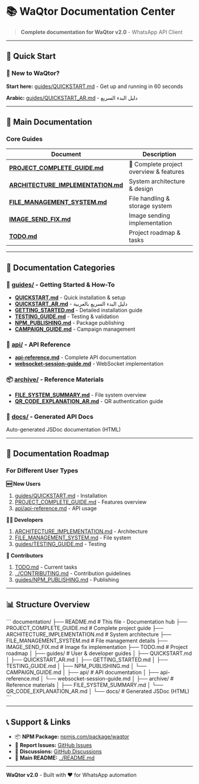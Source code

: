 # 📚 WaQtor Documentation Center

> **Complete documentation for WaQtor v2.0** - WhatsApp API Client

---

## 🚀 Quick Start

### 🎯 New to WaQtor?
**Start here:** [guides/QUICKSTART.md](guides/QUICKSTART.md) - Get up and running in 60 seconds

**Arabic:** [guides/QUICKSTART_AR.md](guides/QUICKSTART_AR.md) - دليل البدء السريع

---

## 📖 Main Documentation

### Core Guides

| Document | Description |
|----------|-------------|
| **[PROJECT_COMPLETE_GUIDE.md](PROJECT_COMPLETE_GUIDE.md)** | 🌟 Complete project overview & features |
| **[ARCHITECTURE_IMPLEMENTATION.md](ARCHITECTURE_IMPLEMENTATION.md)** | System architecture & design |
| **[FILE_MANAGEMENT_SYSTEM.md](FILE_MANAGEMENT_SYSTEM.md)** | File handling & storage system |
| **[IMAGE_SEND_FIX.md](IMAGE_SEND_FIX.md)** | Image sending implementation |
| **[TODO.md](TODO.md)** | Project roadmap & tasks |

---

## 📁 Documentation Categories

### 📘 [guides/](guides/) - Getting Started & How-To

- **[QUICKSTART.md](guides/QUICKSTART.md)** - Quick installation & setup
- **[QUICKSTART_AR.md](guides/QUICKSTART_AR.md)** - دليل البدء السريع بالعربية
- **[GETTING_STARTED.md](guides/GETTING_STARTED.md)** - Detailed installation guide
- **[TESTING_GUIDE.md](guides/TESTING_GUIDE.md)** - Testing & validation
- **[NPM_PUBLISHING.md](guides/NPM_PUBLISHING.md)** - Package publishing
- **[CAMPAIGN_GUIDE.md](guides/CAMPAIGN_GUIDE.md)** - Campaign management

### 🔌 [api/](api/) - API Reference

- **[api-reference.md](api/api-reference.md)** - Complete API documentation
- **[websocket-session-guide.md](api/websocket-session-guide.md)** - WebSocket implementation

### 📦 [archive/](archive/) - Reference Materials

- **[FILE_SYSTEM_SUMMARY.md](archive/FILE_SYSTEM_SUMMARY.md)** - File system overview
- **[QR_CODE_EXPLANATION_AR.md](archive/QR_CODE_EXPLANATION_AR.md)** - QR authentication guide

### 📄 [docs/](docs/) - Generated API Docs

Auto-generated JSDoc documentation (HTML)

---

## 🎯 Documentation Roadmap

### For Different User Types

**🆕 New Users**
1. [guides/QUICKSTART.md](guides/QUICKSTART.md) - Installation
2. [PROJECT_COMPLETE_GUIDE.md](PROJECT_COMPLETE_GUIDE.md) - Features overview
3. [api/api-reference.md](api/api-reference.md) - API usage

**👨‍💻 Developers**
1. [ARCHITECTURE_IMPLEMENTATION.md](ARCHITECTURE_IMPLEMENTATION.md) - Architecture
2. [FILE_MANAGEMENT_SYSTEM.md](FILE_MANAGEMENT_SYSTEM.md) - File system
3. [guides/TESTING_GUIDE.md](guides/TESTING_GUIDE.md) - Testing

**🤝 Contributors**
1. [TODO.md](TODO.md) - Current tasks
2. [../CONTRIBUTING.md](../CONTRIBUTING.md) - Contribution guidelines
3. [guides/NPM_PUBLISHING.md](guides/NPM_PUBLISHING.md) - Publishing

---

## 📊 Structure Overview

\`\`\`
documentation/
├── README.md                          # This file - Documentation hub
├── PROJECT_COMPLETE_GUIDE.md         # Complete project guide
├── ARCHITECTURE_IMPLEMENTATION.md     # System architecture
├── FILE_MANAGEMENT_SYSTEM.md         # File management details
├── IMAGE_SEND_FIX.md                 # Image fix implementation
├── TODO.md                           # Project roadmap
│
├── guides/                           # User & developer guides
│   ├── QUICKSTART.md
│   ├── QUICKSTART_AR.md
│   ├── GETTING_STARTED.md
│   ├── TESTING_GUIDE.md
│   ├── NPM_PUBLISHING.md
│   └── CAMPAIGN_GUIDE.md
│
├── api/                              # API documentation
│   ├── api-reference.md
│   └── websocket-session-guide.md
│
├── archive/                          # Reference materials
│   ├── FILE_SYSTEM_SUMMARY.md
│   └── QR_CODE_EXPLANATION_AR.md
│
└── docs/                             # Generated JSDoc (HTML)
\`\`\`

---

## 📞 Support & Links

- 📦 **NPM Package:** [npmjs.com/package/waqtor](https://www.npmjs.com/package/waqtor)
- 🐛 **Report Issues:** [GitHub Issues](https://github.com/sunmarke/waqtor/issues)
- 💬 **Discussions:** [GitHub Discussions](https://github.com/sunmarke/waqtor/discussions)
- 📖 **Main README:** [../README.md](../README.md)

---

**WaQtor v2.0** - Built with ❤️ for WhatsApp automation
